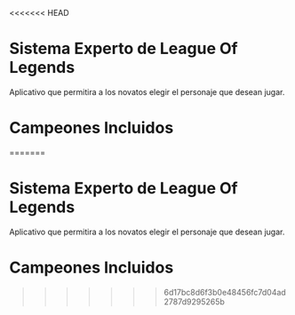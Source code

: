 <<<<<<< HEAD
# Sistema Experto de League Of Legends

Aplicativo que permitira a los novatos elegir el personaje que desean jugar.

# Campeones Incluidos

=======
# Sistema Experto de League Of Legends

Aplicativo que permitira a los novatos elegir el personaje que desean jugar.

# Campeones Incluidos

>>>>>>> 6d17bc8d6f3b0e48456fc7d04ad2787d9295265b

